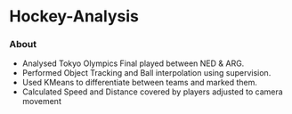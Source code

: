 # Hockey-Analysis

### About
- Analysed Tokyo Olympics Final played between NED & ARG.
- Performed Object Tracking and Ball interpolation using supervision.
- Used KMeans to differentiate between teams and marked them.
- Calculated Speed and Distance covered by players adjusted to camera movement
